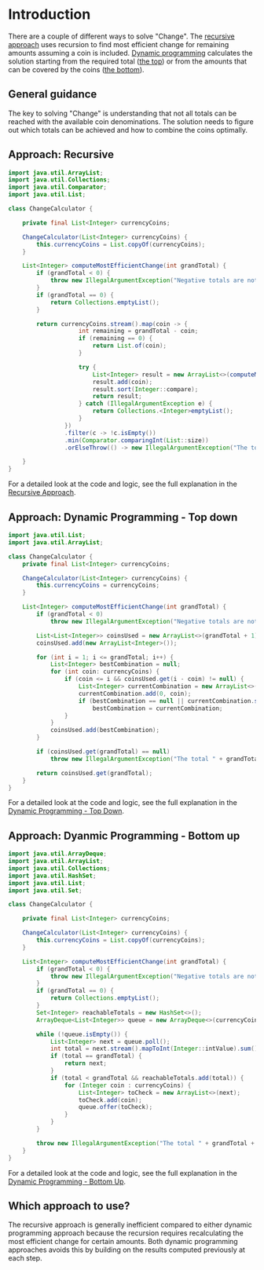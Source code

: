 # Introduction

There are a couple of different ways to solve "Change".
The [recursive approach][approach-recursive] uses recursion to find most efficient change for remaining amounts assuming a coin is included.
[Dynamic programming][dynamic-programming] calculates the solution starting from the required total ([the top][approach-dynamic-programming-top-down]) or from the amounts that can be covered by the coins ([the bottom][approach-dynamic-programming-bottom-up]).

## General guidance

The key to solving "Change" is understanding that not all totals can be reached with the available coin denominations.
The solution needs to figure out which totals can be achieved and how to combine the coins optimally.

## Approach: Recursive

```java
import java.util.ArrayList;
import java.util.Collections;
import java.util.Comparator;
import java.util.List;

class ChangeCalculator {

    private final List<Integer> currencyCoins;

    ChangeCalculator(List<Integer> currencyCoins) {
        this.currencyCoins = List.copyOf(currencyCoins);
    }

    List<Integer> computeMostEfficientChange(int grandTotal) {
        if (grandTotal < 0) {
            throw new IllegalArgumentException("Negative totals are not allowed.");
        }
        if (grandTotal == 0) {
            return Collections.emptyList();
        }

        return currencyCoins.stream().map(coin -> {
                    int remaining = grandTotal - coin;
                    if (remaining == 0) {
                        return List.of(coin);
                    }

                    try {
                        List<Integer> result = new ArrayList<>(computeMostEfficientChange(remaining));
                        result.add(coin);
                        result.sort(Integer::compare);
                        return result;
                    } catch (IllegalArgumentException e) {
                        return Collections.<Integer>emptyList();
                    }
                })
                .filter(c -> !c.isEmpty())
                .min(Comparator.comparingInt(List::size))
                .orElseThrow(() -> new IllegalArgumentException("The total " + grandTotal + " cannot be represented in the given currency."));

    }
}
```

For a detailed look at the code and logic, see the full explanation in the [Recursive Approach][approach-recursive].

## Approach: Dynamic Programming - Top down

```java
import java.util.List;
import java.util.ArrayList;

class ChangeCalculator {
    private final List<Integer> currencyCoins;

    ChangeCalculator(List<Integer> currencyCoins) {
        this.currencyCoins = currencyCoins;
    }

    List<Integer> computeMostEfficientChange(int grandTotal) {
        if (grandTotal < 0)
            throw new IllegalArgumentException("Negative totals are not allowed.");

        List<List<Integer>> coinsUsed = new ArrayList<>(grandTotal + 1);
        coinsUsed.add(new ArrayList<Integer>());

        for (int i = 1; i <= grandTotal; i++) {
            List<Integer> bestCombination = null;
            for (int coin: currencyCoins) {
                if (coin <= i && coinsUsed.get(i - coin) != null) {
                    List<Integer> currentCombination = new ArrayList<>(coinsUsed.get(i - coin));
                    currentCombination.add(0, coin);
                    if (bestCombination == null || currentCombination.size() < bestCombination.size())
                        bestCombination = currentCombination;
                }
            }
            coinsUsed.add(bestCombination);
        }

        if (coinsUsed.get(grandTotal) == null)
            throw new IllegalArgumentException("The total " + grandTotal + " cannot be represented in the given currency.");

        return coinsUsed.get(grandTotal);
    }
}
```

For a detailed look at the code and logic, see the full explanation in the [Dynamic Programming - Top Down][approach-dynamic-programming-top-down].

## Approach: Dyanmic Programming - Bottom up

```java
import java.util.ArrayDeque;
import java.util.ArrayList;
import java.util.Collections;
import java.util.HashSet;
import java.util.List;
import java.util.Set;

class ChangeCalculator {

    private final List<Integer> currencyCoins;

    ChangeCalculator(List<Integer> currencyCoins) {
        this.currencyCoins = List.copyOf(currencyCoins);
    }

    List<Integer> computeMostEfficientChange(int grandTotal) {
        if (grandTotal < 0) {
            throw new IllegalArgumentException("Negative totals are not allowed.");
        }
        if (grandTotal == 0) {
            return Collections.emptyList();
        }
        Set<Integer> reachableTotals = new HashSet<>();
        ArrayDeque<List<Integer>> queue = new ArrayDeque<>(currencyCoins.stream().map(List::of).toList());

        while (!queue.isEmpty()) {
            List<Integer> next = queue.poll();
            int total = next.stream().mapToInt(Integer::intValue).sum();
            if (total == grandTotal) {
                return next;
            }
            if (total < grandTotal && reachableTotals.add(total)) {
                for (Integer coin : currencyCoins) {
                    List<Integer> toCheck = new ArrayList<>(next);
                    toCheck.add(coin);
                    queue.offer(toCheck);
                }
            }
        }

        throw new IllegalArgumentException("The total " + grandTotal + " cannot be represented in the given currency.");
    }
}
```

For a detailed look at the code and logic, see the full explanation in the [Dynamic Programming - Bottom Up][approach-dynamic-programming-bottom-up].

## Which approach to use?

The recursive approach is generally inefficient compared to either dynamic programming approach because the recursion requires recalculating the most efficient change for certain amounts.
Both dynamic programming approaches avoids this by building on the results computed previously at each step.

[approach-recursive]: https://exercism.org/tracks/java/exercises/change/approaches/recursive
[approach-dynamic-programming-top-down]: https://exercism.org/tracks/java/exercises/change/approaches/dynamic-programming-top-down
[approach-dynamic-programming-bottom-up]: https://exercism.org/tracks/java/exercises/change/approaches/dynamic-programming-bottom-up
[dynamic-programming]: https://en.wikipedia.org/wiki/Dynamic_programming

